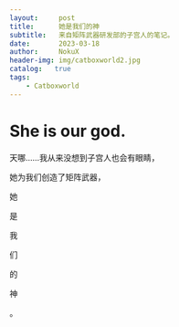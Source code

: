 ```yaml
---
layout:     post
title:      她是我们的神
subtitle:   来自矩阵武器研发部的子宫人的笔记。
date:       2023-03-18
author:     NokuX
header-img: img/catboxworld2.jpg
catalog:   true
tags:
    - Catboxworld
---
```


# She is our god.

天哪……我从来没想到子宫人也会有眼睛，

她为我们创造了矩阵武器，

她

是

我

们

的

神

。
